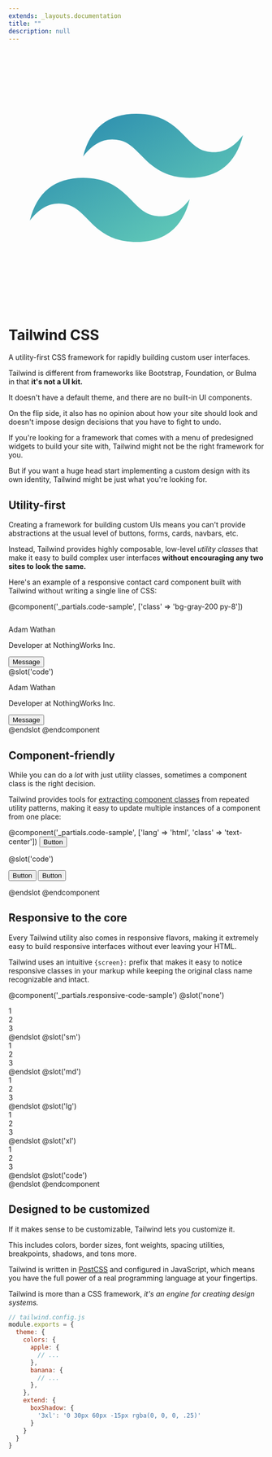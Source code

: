 ```yaml
---
extends: _layouts.documentation
title: ""
description: null
---
```


<div class="flex items-center justify-center">
  <svg class="h-20 w-20 sm:w-24 sm:h-24 block mr-4 -ml-4" viewBox="0 0 48 48" xmlns="http://www.w3.org/2000/svg"><defs><linearGradient x1="0%" y1="0%" y2="100%" id="a"><stop stop-color="#2383AE" offset="0%"/><stop stop-color="#6DD7B9" offset="100%"/></linearGradient></defs><path d="M10 8c1.333-5.333 4.667-8 10-8 8 0 9 6 13 7 2.667.667 5-.333 7-3-1.333 5.333-4.667 8-10 8-8 0-9-6-13-7-2.667-.667-5 .333-7 3zM0 20c1.333-5.333 4.667-8 10-8 8 0 9 6 13 7 2.667.667 5-.333 7-3-1.333 5.333-4.667 8-10 8-8 0-9-6-13-7-2.667-.667-5 .333-7 3z" transform="translate(4 12)" fill="url(#a)" fill-rule="nonzero"/></svg>
  <h1 class="text-gray-900 text-center font-semibold text-4xl sm:text-5xl tracking-tight mb-1">Tailwind CSS</h1>
</div>

<div class="max-w-md mx-auto text-center text-xl sm:text-2xl text-gray-600 mb-16">
  <p class="leading-tight">
   A utility-first CSS framework for rapidly building custom user interfaces.
  </p>
</div>

Tailwind is different from frameworks like Bootstrap, Foundation, or Bulma in that **it's not a UI kit.**

It doesn't have a default theme, and there are no built-in UI components.

On the flip side, it also has no opinion about how your site should look and doesn't impose design decisions that you have to fight to undo.

If you're looking for a framework that comes with a menu of predesigned widgets to build your site with, Tailwind might not be the right framework for you.

But if you want a huge head start implementing a custom design with its own identity, Tailwind might be just what you're looking for.

## Utility-first

Creating a framework for building custom UIs means you can't provide abstractions at the usual level of buttons, forms, cards, navbars, etc.

Instead, Tailwind provides highly composable, low-level *utility classes* that make it easy to build complex user interfaces **without encouraging any two sites to look the same.**

Here's an example of a responsive contact card component built with Tailwind without writing a single line of CSS:

@component('_partials.code-sample', ['class' => 'bg-gray-200 py-8'])
<div class="bg-white mx-auto max-w-sm shadow-xl rounded-lg overflow-hidden">
  <div class="sm:flex sm:items-center px-6 py-4">
    <img class="block h-16 sm:h-24 rounded-full mx-auto mb-4 sm:mb-0 sm:mr-4 sm:ml-0" src="https://avatars2.githubusercontent.com/u/4323180?s=400&u=4962a4441fae9fba5f0f86456c6c506a21ffca4f&v=4" alt="">
    <div class="text-center sm:text-left sm:flex-grow">
      <div class="mb-4">
        <p class="text-xl leading-tight">Adam Wathan</p>
        <p class="text-sm leading-tight text-gray-600">Developer at NothingWorks Inc.</p>
      </div>
      <div>
        <button class="text-xs font-semibold rounded-full px-4 py-1 leading-normal bg-white border border-purple-600 text-purple-600 hover:bg-purple-600 hover:text-white">Message</button>
      </div>
    </div>
  </div>
</div>
@slot('code')
<div class="bg-white mx-auto max-w-sm shadow-xl rounded-lg overflow-hidden">
  <div class="sm:flex sm:items-center px-6 py-4">
    <img class="block h-16 sm:h-24 rounded-full mx-auto mb-4 sm:mb-0 sm:mr-4 sm:ml-0" src="https://avatars2.githubusercontent.com/u/4323180?s=400&u=4962a4441fae9fba5f0f86456c6c506a21ffca4f&v=4" alt="">
    <div class="text-center sm:text-left sm:flex-grow">
      <div class="mb-4">
        <p class="text-xl leading-tight">Adam Wathan</p>
        <p class="text-sm leading-tight text-gray-600">Developer at NothingWorks Inc.</p>
      </div>
      <div>
        <button class="text-xs font-semibold rounded-full px-4 py-1 leading-normal bg-white border border-purple-600 text-purple-600 hover:bg-purple-600 hover:text-white">Message</button>
      </div>
    </div>
  </div>
</div>
@endslot
@endcomponent

## Component-friendly

While you can do a *lot* with just utility classes, sometimes a component class is the right decision.

Tailwind provides tools for [extracting component classes](/docs/extracting-components) from repeated utility patterns, making it easy to update multiple instances of a component from one place:

@component('_partials.code-sample', ['lang' => 'html', 'class' => 'text-center'])
<button class="bg-blue-500 hover:bg-blue-600 text-white font-bold py-2 px-4 rounded">
  Button
</button>

@slot('code')
<!-- Using utilities: -->
<button class="bg-blue-500 hover:bg-blue-600 text-white font-bold py-2 px-4 rounded">
  Button
</button>

<!-- Extracting component classes: -->
<button class="btn btn-blue">
  Button
</button>

<style>
  .btn {
    @apply&nbsp;font-bold py-2 px-4 rounded;
  }
  .btn-blue {
    @apply&nbsp;bg-blue-500 text-white;
  }
  .btn-blue:hover {
    @apply&nbsp;bg-blue-600;
  }
</style>
@endslot
@endcomponent

## Responsive to the core

Every Tailwind utility also comes in responsive flavors, making it extremely easy to build responsive interfaces without ever leaving your HTML.

Tailwind uses an intuitive `{screen}:` prefix that makes it easy to notice responsive classes in your markup while keeping the original class name recognizable and intact.

@component('_partials.responsive-code-sample')
@slot('none')
<div class="flex justify-start bg-gray-200">
  <div class="text-gray-700 text-center bg-gray-400 px-4 py-2 m-2">1</div>
  <div class="text-gray-700 text-center bg-gray-400 px-4 py-2 m-2">2</div>
  <div class="text-gray-700 text-center bg-gray-400 px-4 py-2 m-2">3</div>
</div>
@endslot
@slot('sm')
<div class="flex justify-center bg-gray-200">
  <div class="text-gray-700 text-center bg-gray-400 px-4 py-2 m-2">1</div>
  <div class="text-gray-700 text-center bg-gray-400 px-4 py-2 m-2">2</div>
  <div class="text-gray-700 text-center bg-gray-400 px-4 py-2 m-2">3</div>
</div>
@endslot
@slot('md')
<div class="flex justify-end bg-gray-200">
  <div class="text-gray-700 text-center bg-gray-400 px-4 py-2 m-2">1</div>
  <div class="text-gray-700 text-center bg-gray-400 px-4 py-2 m-2">2</div>
  <div class="text-gray-700 text-center bg-gray-400 px-4 py-2 m-2">3</div>
</div>
@endslot
@slot('lg')
<div class="flex justify-between bg-gray-200">
  <div class="text-gray-700 text-center bg-gray-400 px-4 py-2 m-2">1</div>
  <div class="text-gray-700 text-center bg-gray-400 px-4 py-2 m-2">2</div>
  <div class="text-gray-700 text-center bg-gray-400 px-4 py-2 m-2">3</div>
</div>
@endslot
@slot('xl')
<div class="flex justify-around bg-gray-200">
  <div class="text-gray-700 text-center bg-gray-400 px-4 py-2 m-2">1</div>
  <div class="text-gray-700 text-center bg-gray-400 px-4 py-2 m-2">2</div>
  <div class="text-gray-700 text-center bg-gray-400 px-4 py-2 m-2">3</div>
</div>
@endslot
@slot('code')
<div class="none:justify-start sm:justify-center md:justify-end lg:justify-between xl:justify-around ...">
  <!-- ... -->
</div>
@endslot
@endcomponent

## Designed to be customized

If it makes sense to be customizable, Tailwind lets you customize it.

This includes colors, border sizes, font weights, spacing utilities, breakpoints, shadows, and tons more.

Tailwind is written in [PostCSS](http://postcss.org/) and configured in JavaScript, which means you have the full power of a real programming language at your fingertips.

Tailwind is more than a CSS framework, *it's an engine for creating design systems.*

```js
// tailwind.config.js
module.exports = {
  theme: {
    colors: {
      apple: {
        // ...
      },
      banana: {
        // ...
      },
    },
    extend: {
      boxShadow: {
        '3xl': '0 30px 60px -15px rgba(0, 0, 0, .25)'
      }
    }
  }
}
```
